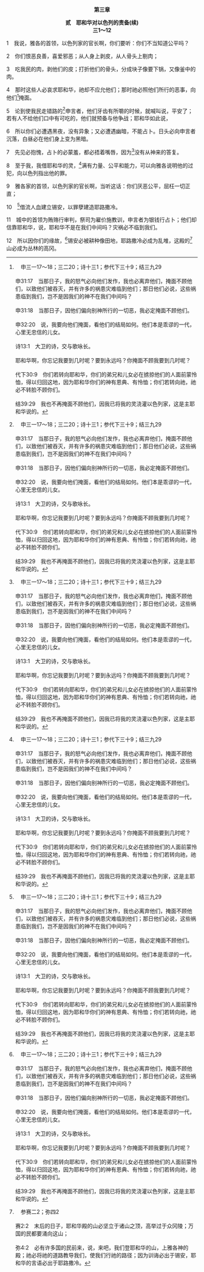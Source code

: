 <p style="text-align:center;font-weight:bold;">第三章</p>

<p style="text-align:center;font-weight:bold;">贰　耶和华对以色列的责备(续)<br>三1～12</p>

1　我说，雅各的首领，以色列家的官长啊，你们要听：你们不当知道公平吗？

2　你们恨恶良善，喜爱邪恶；从人身上剥皮，从人骨头上剔肉；

3　吃我民的肉，剥他们的皮；打折他们的骨头，分成块子像要下锅，又像釜中的肉。

4　那时这些人必哀求耶和华，祂却不应允他们；那时祂必照他们所行的恶事，向他们[^a]掩面。

[^a]:　申三一17～18；三二20；诗十三1；参代下三十9；结三九29<br><br>申31:17　当那日子，我的怒气必向他们发作，我也必离弃他们，掩面不顾他们，以致他们被吞灭，并有许多的祸患灾难临到他们；那日他们必说，这些祸患临到我们，岂不是因我们的神不在我们中间吗？<br><br>申31:18　当那日子，因他们偏向别神所行的一切恶，我必定掩面不顾他们。<br><br>申32:20　说，我要向他们掩面，看他们的结局如何。他们本是乖谬的一代，心里无忠信的儿女。<br><br>诗13:1　大卫的诗，交与歌咏长。<br><br>耶和华啊，你忘记我要到几时呢？要到永远吗？你掩面不顾我要到几时呢？<br><br>代下30:9　你们若转向耶和华，你们的弟兄和儿女必在掳掠他们的人面前蒙怜恤，得以归回这地，因为耶和华你们的神有恩典、有怜恤；你们若转向祂，祂必不转脸不顾你们。<br><br>结39:29　我也不再掩面不顾他们，因我已将我的灵浇灌以色列家，这是主耶和华说的。

5　论到使我民走错路的[^a]申言者，他们牙齿有所嚼的时候，就喊叫说，平安了；若有人不给他们口中有可吃的，他们就预备与他争战；耶和华如此说，

[^a]:　弥二11；太七15<br><br>弥2:11　若有人追随空话和虚假，用谎言说，我要向你们申言，论到淡酒和浓酒；那人就必作这民的申言者。<br><br>太7:15　你们要提防假申言者，他们到你们这里来，外面披着绵羊的皮，里面却是贪食的狼。

6　所以你们必遭遇黑夜，没有异象；又必遭遇幽暗，不能占卜。日头必向申言者沉落，白昼必在他们身上变为黑暗。

7　先见必抱愧，占卜的必蒙羞，都必捂着嘴唇，因为[^a]没有从神来的答复。

[^a]:　撒上二八6；诗七四9；摩八11<br><br>撒上28:6　扫罗求问耶和华，耶和华却不借梦、或乌陵、或申言者回答他。<br><br>诗74:9　我们不见我们的标帜；不再有申言者；我们内中也没有人知道这灾祸要到几时。<br><br>摩8:11　主耶和华说，日子将到，我必打发饥荒临到这地；人饥饿非因无饼，干渴非因无水，乃因听不见耶和华的话。

8　至于我，我借耶和华的灵，[^a]满有力量、公平和能力，可以向雅各说明他的过犯，向以色列指出他的罪。

[^a]:　伯三二18；徒四8；参耶二十9<br><br>伯32:18　因为我满了话，我里面的灵催逼我。<br><br>徒4:8　那时，彼得被圣灵充溢，对他们说，<br><br>耶20:9　我若说，我不再提说祂，也不再奉祂的名讲论，我便心里觉得似乎有烧着的火，闭塞在我骨中，我就含忍不住，不能自禁。

9　雅各家的首领，以色列家的官长啊，当听这话：你们厌恶公平，屈枉一切正直；

10　[^a]借流人血建立锡安，以罪孽建造耶路撒冷。

[^a]:　哈二12；耶二二13<br><br>哈2:12　借流人血建城，以罪孽立邑的有祸了！<br><br>耶22:13　那凭不义盖房，凭不公造楼，白白用他邻舍作工却不给工价的，有祸了。

11　城中的首领为贿赂行审判，祭司为雇价施教训，申言者为银钱行占卜；他们却信靠耶和华，说，耶和华不是在我们中间吗？灾祸必不临到我们。

12　所以因你们的缘故，[^a]锡安必被耕种像田地，耶路撒冷必成为乱堆，这殿的[^b]山必成为丛林的高冈。

[^a]:　耶二六18；参弥一6<br><br>耶26:18　当犹大王希西家的日子，有摩利沙人弥迦对犹大众人预言，说，万军之耶和华如此说，锡安必被耕种像一块田，耶路撒冷必变为乱堆，这殿的山必像丛林的高处。<br><br>弥1:6　所以我必使撒玛利亚变为田野的乱堆，作为栽培葡萄园之处；也必将她的石头倒在谷中，露出她的根基来。

[^b]:　参赛二2；弥四2<br><br>赛2:2　末后的日子，耶和华殿的山必坚立于诸山之顶，高举过于众冈陵；万国的民都要涌向这山；<br><br>弥4:2　必有许多国的民前来，说，来吧，我们登耶和华的山，上雅各神的殿；祂必将祂的道路教导我们，使我们行祂的路径；因为训诲必出于锡安，耶和华的言语必出于耶路撒冷。


